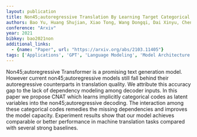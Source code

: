 ```yaml
---
layout: publication
title: Non45;autoregressive Translation By Learning Target Categorical Codes
authors: Bao Yu, Huang Shujian, Xiao Tong, Wang Dongqi, Dai Xinyu, Chen Jiajun
conference: "Arxiv"
year: 2021
bibkey: bao2021non
additional_links:
  - {name: "Paper", url: "https://arxiv.org/abs/2103.11405"}
tags: ['Applications', 'GPT', 'Language Modeling', 'Model Architecture', 'Pretraining Methods', 'Transformer']
---
```

Non45;autoregressive Transformer is a promising text generation model. However current non45;autoregressive models still fall behind their autoregressive counterparts in translation quality. We attribute this accuracy gap to the lack of dependency modeling among decoder inputs. In this paper we propose CNAT which learns implicitly categorical codes as latent variables into the non45;autoregressive decoding. The interaction among these categorical codes remedies the missing dependencies and improves the model capacity. Experiment results show that our model achieves comparable or better performance in machine translation tasks compared with several strong baselines.
